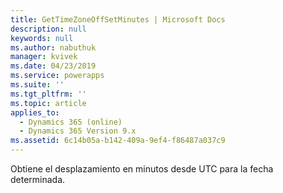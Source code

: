 ```yaml
---
title: GetTimeZoneOffSetMinutes | Microsoft Docs
description: null
keywords: null
ms.author: nabuthuk
manager: kvivek
ms.date: 04/23/2019
ms.service: powerapps
ms.suite: ''
ms.tgt_pltfrm: ''
ms.topic: article
applies_to:
  - Dynamics 365 (online)
  - Dynamics 365 Version 9.x
ms.assetid: 6c14b05a-b142-409a-9ef4-f86487a037c9
---
```


Obtiene el desplazamiento en minutos desde UTC para la fecha determinada.
